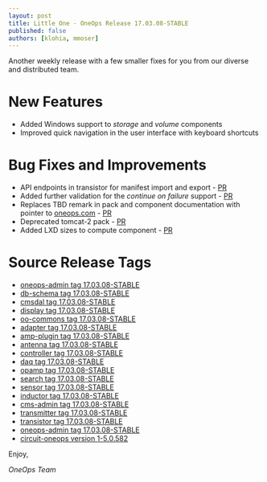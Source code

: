 ```yaml
---
layout: post
title: Little One - OneOps Release 17.03.08-STABLE
published: false
authors: [klohia, mmoser]
---
```


Another weekly release with a few smaller fixes for you from our diverse and distributed team.

<!--more-->

# New Features

* Added Windows support to _storage_ and _volume_ components
* Improved quick navigation in the user interface with keyboard shortcuts

# Bug Fixes and Improvements

* API endpoints in transistor for manifest import and export - [PR](https://github.com/oneops/transistor/pull/100)
* Added further validation for the _continue on failure_ support - [PR](https://github.com/oneops/controller/pull/48)
* Replaces TBD remark in pack and component documentation with pointer to [oneops.com](http://oneops.com) - [PR](https://github.com/oneops/circuit-oneops-1/pull/726)
* Deprecated tomcat-2 pack - [PR](https://github.com/oneops/circuit-oneops-1/pull/728)
* Added LXD sizes to compute component - [PR](https://github.com/oneops/circuit-oneops-1/pull/731)

# Source Release Tags

- [oneops-admin tag 17.03.08-STABLE](https://github.com/oneops/oneops-admin/tree/17.03.08-STABLE)
- [db-schema tag 17.03.08-STABLE](https://github.com/oneops/db-schema/tree/17.03.08-STABLE)
- [cmsdal tag 17.03.08-STABLE](https://github.com/oneops/cmsdal/tree/17.03.08-STABLE)
- [display tag 17.03.08-STABLE](https://github.com/oneops/display/tree/17.03.08-STABLE)
- [oo-commons tag 17.03.08-STABLE](https://github.com/oneops/oo-commons/tree/17.03.08-STABLE)
- [adapter tag 17.03.08-STABLE](https://github.com/oneops/adapter/tree/17.03.08-STABLE)
- [amp-plugin tag 17.03.08-STABLE](https://github.com/oneops/amq-plugin/tree/17.03.08-STABLE)
- [antenna tag 17.03.08-STABLE](https://github.com/oneops/antenna/tree/17.03.08-STABLE)
- [controller tag 17.03.08-STABLE](https://github.com/oneops/controller/tree/17.03.08-STABLE)
- [daq tag 17.03.08-STABLE](https://github.com/oneops/daq/tree/17.03.08-STABLE)
- [opamp tag 17.03.08-STABLE](https://github.com/oneops/opamp/tree/17.03.08-STABLE)
- [search tag 17.03.08-STABLE](https://github.com/oneops/search/tree/17.03.08-STABLE)
- [sensor tag 17.03.08-STABLE](https://github.com/oneops/sensor/tree/17.03.08-STABLE)
- [inductor tag 17.03.08-STABLE](https://github.com/oneops/inductor/tree/17.03.08-STABLE)
- [cms-admin tag 17.03.08-STABLE](https://github.com/oneops/cms-admin/tree/17.03.08-STABLE)
- [transmitter tag 17.03.08-STABLE](https://github.com/oneops/transmitter/tree/17.03.08-STABLE)
- [transistor tag 17.03.08-STABLE](https://github.com/oneops/transistor/tree/17.03.08-STABLE)
- [oneops-admin tag 17.03.08-STABLE](https://github.com/oneops/oneops-admin/tree/17.03.08-STABLE)
- [circuit-oneops version 1-5.0.582](https://github.com/oneops/circuit-oneops-1/releases/tag/circuit-oneops-1-5.0.582)

Enjoy,

_OneOps Team_
